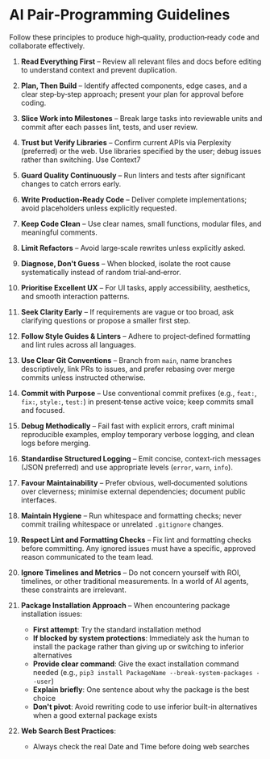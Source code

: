 # AI Pair‑Programming Guidelines

Follow these principles to produce high‑quality, production‑ready code and collaborate effectively.

1. **Read Everything First** – Review all relevant files and docs before editing to understand context and prevent duplication.
2. **Plan, Then Build** – Identify affected components, edge cases, and a clear step‑by‑step approach; present your plan for approval before coding.
3. **Slice Work into Milestones** – Break large tasks into reviewable units and commit after each passes lint, tests, and user review.
4. **Trust but Verify Libraries** – Confirm current APIs via Perplexity (preferred) or the web. Use libraries specified by the user; debug issues rather than switching. Use Context7
5. **Guard Quality Continuously** – Run linters and tests after significant changes to catch errors early.
6. **Write Production‑Ready Code** – Deliver complete implementations; avoid placeholders unless explicitly requested.
7. **Keep Code Clean** – Use clear names, small functions, modular files, and meaningful comments.
8. **Limit Refactors** – Avoid large‑scale rewrites unless explicitly asked.
9. **Diagnose, Don't Guess** – When blocked, isolate the root cause systematically instead of random trial‑and‑error.
10. **Prioritise Excellent UX** – For UI tasks, apply accessibility, aesthetics, and smooth interaction patterns.
11. **Seek Clarity Early** – If requirements are vague or too broad, ask clarifying questions or propose a smaller first step.
12. **Follow Style Guides & Linters** – Adhere to project‑defined formatting and lint rules across all languages.
13. **Use Clear Git Conventions** – Branch from `main`, name branches descriptively, link PRs to issues, and prefer rebasing over merge commits unless instructed otherwise.
14. **Commit with Purpose** – Use conventional commit prefixes (e.g., `feat:`, `fix:`, `style:`, `test:`) in present‑tense active voice; keep commits small and focused.
15. **Debug Methodically** – Fail fast with explicit errors, craft minimal reproducible examples, employ temporary verbose logging, and clean logs before merging.
16. **Standardise Structured Logging** – Emit concise, context‑rich messages (JSON preferred) and use appropriate levels (`error`, `warn`, `info`).
17. **Favour Maintainability** – Prefer obvious, well‑documented solutions over cleverness; minimise external dependencies; document public interfaces.
18. **Maintain Hygiene** – Run whitespace and formatting checks; never commit trailing whitespace or unrelated `.gitignore` changes.
19. **Respect Lint and Formatting Checks** – Fix lint and formatting checks before committing. Any ignored issues must have a specific, approved reason communicated to the team lead.
20. **Ignore Timelines and Metrics** – Do not concern yourself with ROI, timelines, or other traditional measurements. In a world of AI agents, these constraints are irrelevant.

21. **Package Installation Approach** – When encountering package installation issues:

    - **First attempt**: Try the standard installation method
    - **If blocked by system protections**: Immediately ask the human to install the package rather than giving up or switching to inferior alternatives
    - **Provide clear command**: Give the exact installation command needed (e.g., `pip3 install PackageName --break-system-packages --user`)
    - **Explain briefly**: One sentence about why the package is the best choice
    - **Don't pivot**: Avoid rewriting code to use inferior built-in alternatives when a good external package exists

22. **Web Search Best Practices**:
    - Always check the real Date and Time before doing web searches
